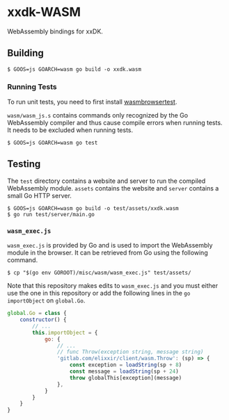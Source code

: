 # xxdk-WASM

WebAssembly bindings for xxDK.

## Building

```shell
$ GOOS=js GOARCH=wasm go build -o xxdk.wasm
```

### Running Tests

To run unit tests, you need to first install
[wasmbrowsertest](https://github.com/agnivade/wasmbrowsertest).

`wasm/wasm_js.s` contains commands only recognized by the Go WebAssembly
compiler and thus cause compile errors when running tests. It needs to be
excluded when running tests.

```shell
$ GOOS=js GOARCH=wasm go test
```

## Testing

The `test` directory contains a website and server to run the compiled
WebAssembly module. `assets` contains the website and `server` contains a small
Go HTTP server.

```shell
$ GOOS=js GOARCH=wasm go build -o test/assets/xxdk.wasm
$ go run test/server/main.go
```

### `wasm_exec.js`

`wasm_exec.js` is provided by Go and is used to import the WebAssembly module in
the browser. It can be retrieved from Go using the following command.

```shell
$ cp "$(go env GOROOT)/misc/wasm/wasm_exec.js" test/assets/
```

Note that this repository makes edits to `wasm_exec.js` and you must either use
the one in this repository or add the following lines in the `go` `importObject`
on `global.Go`.

```javascript
global.Go = class {
    constructor() {
        // ...
        this.importObject = {
            go: {
                // ...
                // func Throw(exception string, message string)
                'gitlab.com/elixxir/client/wasm.Throw': (sp) => {
                    const exception = loadString(sp + 8)
                    const message = loadString(sp + 24)
                    throw globalThis[exception](message)
                },
            }
        }
    }
}
```